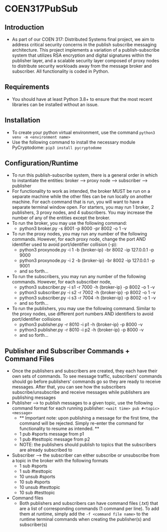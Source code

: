 # COEN317PubSub

## Introduction 
- As part of our COEN 317: Distributed Systems final project, we aim to address critical security concerns in the publish subscribe messaging architecture. This project implements a variation of a publish-subscribe system that utilizes RSA encryption and digital signatures within the publisher layer, and a scalable security layer composed of proxy nodes to distribute security workloads away from the message broker and subscriber. All functionality is coded in Python.

## Requirements 
- You should have at least Python 3.8+ to ensure that the most recent libraries can be installed without an issue. 

## Installation 
- To create your python virtual environment, use the command `python3 venv -m <environment name>`
- Use the following command to install the necessary module PyCryptodome: `pip3 install pycryptodome`

## Configuration/Runtime
- To run this publish-subscribe system, there is a general order in which to instantiate the entities: broker --> proxy node --> subscriber --> publisher 
- For functionality to work as intended, the broker MUST be run on a separate machine while the other files can be run locally on another machine. For each command that is run, you will want to have a separate terminal window open. For starters, you may run 1 broker, 2 publishers, 3 proxy nodes, and 4 subscribers. You may increase the number of any of the entities except the broker.
- To run the broker, you may use the following command:
  - python3 broker.py -s 8001 -p 8000 -pr 8002 -o 1 -v
- To run the proxy nodes, you may run any number of the following commands. However, for each proxy node, change the port AND identifier used to avoid port/identifier collision (-p): 
  - python3 proxynode.py -i 1 -b {broker-ip} -br 8002 -ip 127.0.0.1 -p 9000
  - python3 proxynode.py -i 2 -b {broker-ip} -br 8002 -ip 127.0.0.1 -p 9001
  - and so forth...
- To run the subscribers, you may run any number of the following commands. However, for each subscriber node, 
  - python3 subscriber.py -i s1 -r 7000 -h {broker-ip} -p 8002 -o 1 -v
  - python3 subscriber.py -i s2 -r 7002 -h {broker-ip} -p 8002 -o 1 -v
  - python3 subscriber.py -i s3 -r 7004 -h {broker-ip} -p 8002 -o 1 -v
  - and so forth...
- To run the publishers, you may use the following command. Similar to the proxy nodes, use different port numbers AND identifiers to avoid port/identifier collisions
  - python3 publisher.py -r 8010 -i p1 -h {broker-ip} -p 8000 -v
  - python3 publisher.py -r 8010 -i p2 -h {broker-ip} -p 8000 -v
  - and so forth...

## Publisher and Subscriber Commands + Command Files
- Once the publishers and subscribers are created, they each have their own sets of commands. To see message traffic, subscribers' commands should go before publishers' commands go so they are ready to receive messages. After that, you can see how the subscribers subscribe/unsubscribe and receive messages while publishers are publishing messages
- Publisher --> to publish messages to a given topic, use the following command format for each running publisher: `<wait time> pub #<topic> <message>`
  - ** Important note: upon publishing a message for the first time, the command will be rejected. Simply re-enter the command for functionality to resume as intended. **
  - 1 pub #sports message from p1
  - 1 pub #testtopic message from p2
  - NOTE: the publishers should publish to topics that the subscribers are already subscribed to
- Subscriber --> the subscriber can either subscribe or unsubscribe from a topic in the broker with the following formats
  - 1 sub #sports
  - 1 sub #testtopic
  - 10 unsub #sports
  - 10 sub #sports
  - 10 unsub #testtopic
  - 10 sub #testtopic
- Command files 
  - Both publishers and subscribers can have command files (.txt) that are a list of corresponding commands (1 command per line). To add them at runtime, simply add the `-f <command file name>` to the runtime terminal commands when creating the publisher(s) and subscriber(s)


